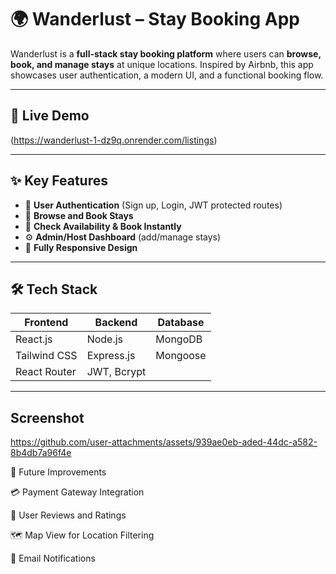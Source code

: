 # 🌍 **Wanderlust – Stay Booking App**

Wanderlust is a **full-stack stay booking platform** where users can **browse, book, and manage stays** at unique locations. Inspired by Airbnb, this app showcases user authentication, a modern UI, and a functional booking flow.

---

## 🚀 **Live Demo**
(https://wanderlust-1-dz9q.onrender.com/listings)

---

## ✨ **Key Features**
- 🔐 **User Authentication** (Sign up, Login, JWT protected routes)
- 🏡 **Browse and Book Stays**
- 📅 **Check Availability & Book Instantly**
- ⚙️ **Admin/Host Dashboard** (add/manage stays)
- 📱 **Fully Responsive Design**

---

## 🛠️ **Tech Stack**

| Frontend       | Backend         | Database |
|----------------|----------------|----------|
| React.js       | Node.js         | MongoDB  |
| Tailwind CSS   | Express.js      | Mongoose |
| React Router   | JWT, Bcrypt     |          |

---

## Screenshot

https://github.com/user-attachments/assets/939ae0eb-aded-44dc-a582-8b4db7a96f4e


🔮 Future Improvements
 
💳 Payment Gateway Integration

🌟 User Reviews and Ratings

🗺️ Map View for Location Filtering

📧 Email Notifications
